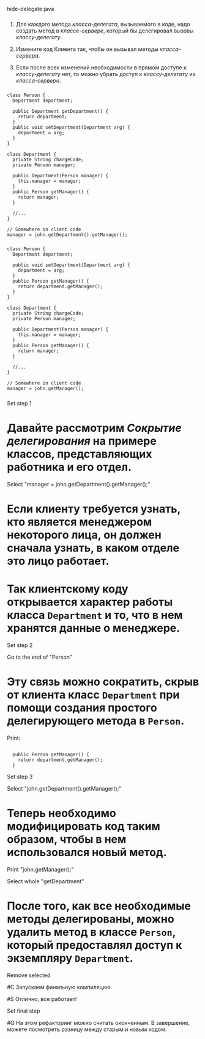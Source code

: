 hide-delegate:java

###

1. Для каждого метода <i>класса-делегата</i>, вызываемого в коде, надо создать метод в <i>классе-сервере</i>, который бы делегировал вызовы <i>классу-делегату</i>.

2. Измените код Клиента так, чтобы он вызывал методы <i>класса-сервера</i>.

3. Если после всех изменений необходимости в прямом доступе к <i>классу-делегату</i> нет, то можно убрать доступ к <i>классу-делегату</i> из <i>класса-сервера</i>.



###

```
class Person {
  Department department;

  public Department getDepartment() {
    return department;
  }
  public void setDepartment(Department arg) {
    department = arg;
  }
}

class Department {
  private String chargeCode;
  private Person manager;

  public Department(Person manager) {
    this.manager = manager;
  }
  public Person getManager() {
    return manager;
  }
  
  //...
}

// Somewhere in client code
manager = john.getDepartment().getManager();
```

###

```
class Person {
  Department department;

  public void setDepartment(Department arg) {
    department = arg;
  }
  public Person getManager() {
    return department.getManager();
  }
}

class Department {
  private String chargeCode;
  private Person manager;

  public Department(Person manager) {
    this.manager = manager;
  }
  public Person getManager() {
    return manager;
  }
  
  //...
}

// Somewhere in client code
manager = john.getManager();
```

###

Set step 1

# Давайте рассмотрим <i>Сокрытие делегирования</i> на примере классов, представляющих работника и его отдел.

Select "manager = john.getDepartment().getManager();"

# Если клиенту требуется узнать, кто является менеджером некоторого лица, он должен сначала узнать, в каком отделе это лицо работает.

# Так клиентскому коду открывается характер работы класса <code>Department</code> и то, что в нем хранятся данные о менеджере.

Set step 2

Go to the end of "Person"

# Эту связь можно сократить, скрыв от клиента класс <code>Department</code> при помощи создания простого делегирующего метода в <code>Person</code>.

Print:
```

  public Person getManager() {
    return department.getManager();
  }
```

Set step 3

Select "john.getDepartment().getManager();"

# Теперь необходимо модифицировать код таким образом, чтобы в нем использовался новый метод.

Print "john.getManager();"

Select whole "getDepartment"

# После того, как все необходимые методы делегированы, можно удалить метод в классе <code>Person</code>, который предоставлял доступ к экземпляру <code>Department</code>.

Remove selected

#C Запускаем финальную компиляцию.

#S Отлично, все работает!

Set final step

#Q На этом рефакторинг можно считать оконченным. В завершение, можете посмотреть разницу между старым и новым кодом.